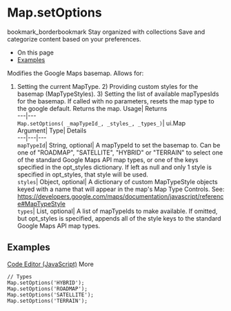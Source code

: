  
#  Map.setOptions 
bookmark_borderbookmark Stay organized with collections  Save and categorize content based on your preferences.
  * On this page
  * [Examples](https://developers.google.com/earth-engine/apidocs/map-setoptions#examples)


Modifies the Google Maps basemap. Allows for: 
1) Setting the current MapType. 2) Providing custom styles for the basemap (MapTypeStyles). 3) Setting the list of available mapTypesIds for the basemap.
If called with no parameters, resets the map type to the google default.
Returns the map.
Usage| Returns  
---|---  
`Map.setOptions( _mapTypeId_, _styles_, _types_)`| ui.Map  
Argument| Type| Details  
---|---|---  
`mapTypeId`| String, optional| A mapTypeId to set the basemap to. Can be one of "ROADMAP", "SATELLITE", "HYBRID" or "TERRAIN" to select one of the standard Google Maps API map types, or one of the keys specified in the opt_styles dictionary. If left as null and only 1 style is specified in opt_styles, that style will be used.  
`styles`| Object, optional| A dictionary of custom MapTypeStyle objects keyed with a name that will appear in the map's Map Type Controls. See: https://developers.google.com/maps/documentation/javascript/reference#MapTypeStyle  
`types`| List, optional| A list of mapTypeIds to make available. If omitted, but opt_styles is specified, appends all of the style keys to the standard Google Maps API map types.  
## Examples
[Code Editor (JavaScript)](https://developers.google.com/earth-engine/apidocs/map-setoptions#code-editor-javascript-sample) More
```
// Types
Map.setOptions('HYBRID');
Map.setOptions('ROADMAP');
Map.setOptions('SATELLITE');
Map.setOptions('TERRAIN');
```

